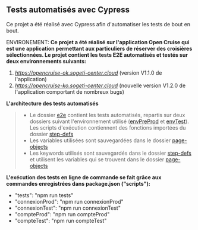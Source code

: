 ## Tests automatisés avec Cypress

Ce projet a été réalisé avec Cypress afin d'automatiser les tests de bout en bout. 

ENVIRONEMENT:
**Ce projet a été réalisé sur l'application Open Cruise qui est une application permettant aux particuliers de réserver des croisières sélectionnées. Le projet contient les tests E2E automatisés et testés sur deux environnements suivants:**
1. *https://opencruise-ok.sogeti-center.cloud* (version V1.1.0 de l'application)
2. *https://opencruise-ko.sogeti-center.cloud* (nouvelle version V1.2.0 de l'application comportant de nombreux bugs)

**L'architecture des tests automatisés**

> - Le dossier [e2e](cypress/e2e) contient les tests automatisés, repartis sur deux dossiers suivant l'environnement utilisé ([envPreProd](cypress/e2e/envPreprod/) et [envTest](cypress/e2e/envTest/)). Les scripts d'exécution contiennent des fonctions importées du dossier [step-defs](cypress/e2e/step-defs/)
> - Les variables utilisées sont sauvegardées dans le dossier [page-objects](cypress/e2e/page-objects/)
> - Les keywords utilisés sont sauvegardés dans le dossier [step-defs](cypress/e2e/step-defs/) et utilisent les variables qui se trouvent dans le dossier [page-objects](cypress/e2e/page-objects/)

  
**L'exécution des tests en ligne de commande se fait grâce aux commandes enregistrées dans package.json ("scripts"):**
- "tests": "npm run tests"
- "connexionProd": "npm run connexionProd"
- "connexionTest": "npm run connexionTest"
- "compteProd": "npm run compteProd"
- "compteTest": "npm run compteTest"
  
